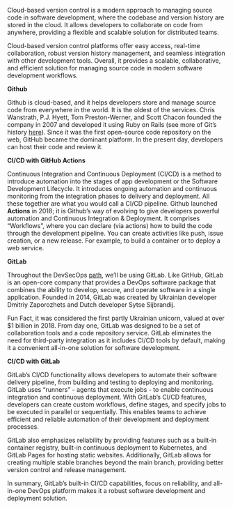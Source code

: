 Cloud-based version control is a modern approach to managing source code in software development, where the codebase and version history are stored in the cloud. It allows developers to collaborate on code from anywhere, providing a flexible and scalable solution for distributed teams.

Cloud-based version control platforms offer easy access, real-time collaboration, robust version history management, and seamless integration with other development tools.
Overall, it provides a scalable, collaborative, and efficient solution for managing source code in modern software development workflows.  

﻿**Github**

﻿Github is cloud-based, and it helps developers store and manage source code from everywhere in the world.
﻿It is the oldest of the services. Chris Wanstrath, P.J. Hyett, Tom Preston-Werner, and Scott Chacon founded the company in 2007 and developed it using Ruby on Rails (see more of Git’s history [here](https://pslmodels.github.io/Git-Tutorial/content/background/GitHubHistory.html)).
﻿Since it was the first open-source code repository on the web, GitHub became the dominant platform. In the present day, developers can host their code and review it.

**CI/CD with ﻿GitHub Actions**

Continuous Integration and Continuous Deployment (CI/CD) is a method to introduce automation into the stages of app development or the Software Development Lifecycle.
It introduces ongoing automation and continuous monitoring from the integration phases to delivery and deployment.
All these together are what you would call a CI/CD pipeline.
Github launched **Actions** in 2018; it is Github’s way of evolving to give developers powerful automation and Continuous Integration & Deployment.
It comprises “Workflows”, where you can declare (via actions) how to build the code through the development pipeline.
You can create activities like push, issue creation, or a new release. For example, to build a container or to deploy a web service.

**GitLab**

Throughout the DevSecOps [path](https://tryhackme.com/path/outline/devsecops), we’ll be using GitLab.
Like GitHub, GitLab is an open-core company that provides a DevOps software package that combines the ability to develop, secure, and operate software in a single application.
Founded in 2014, GitLab was created by Ukrainian developer Dmitriy Zaporozhets and Dutch developer Sytse Sijbrandij.

Fun Fact, it was considered the first partly Ukrainian unicorn, valued at over $1 billion in 2018.
From day one, GitLab was designed to be a set of collaboration tools and a code repository service.
GitLab eliminates the need for third-party integration as it includes CI/CD tools by default, making it a convenient all-in-one solution for software development.

**CI/CD with GitLab**  

GitLab’s CI/CD functionality allows developers to automate their software delivery pipeline, from building and testing to deploying and monitoring.
GitLab uses “runners” - agents that execute jobs - to enable continuous integration and continuous deployment.
With GitLab’s CI/CD features, developers can create custom workflows, define stages, and specify jobs to be executed in parallel or sequentially.
This enables teams to achieve efficient and reliable automation of their development and deployment processes.

GitLab also emphasizes reliability by providing features such as a built-in container registry, built-in continuous deployment to Kubernetes, and GitLab Pages for hosting static websites. Additionally, GitLab allows for creating multiple stable branches beyond the main branch, providing better version control and release management.

In summary, GitLab’s built-in CI/CD capabilities, focus on reliability, and all-in-one DevOps platform makes it a robust software development and deployment solution.
